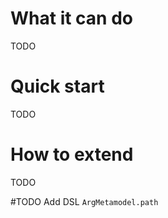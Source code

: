 # What it can do
TODO

# Quick start
TODO

# How to extend
TODO


#TODO
Add DSL `ArgMetamodel.path`

